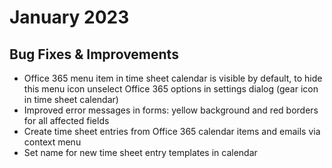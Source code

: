 # January 2023

## Bug Fixes & Improvements

- Office 365 menu item in time sheet calendar is visible by default, to hide this menu icon unselect Office 365 options in settings dialog (gear icon in time sheet calendar)
- Improved error messages in forms: yellow background and red borders for all affected fields
- Create time sheet entries from Office 365 calendar items and emails via context menu
- Set name for new time sheet entry templates in calendar